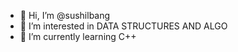 - 👋 Hi, I’m @sushilbang
- 👀 I’m interested in DATA STRUCTURES AND ALGO
- 🌱 I’m currently learning C++

<!---
sushilbang/sushilbang is a ✨ special ✨ repository because its `README.md` (this file) appears on your GitHub profile.
You can click the Preview link to take a look at your changes.
--->
